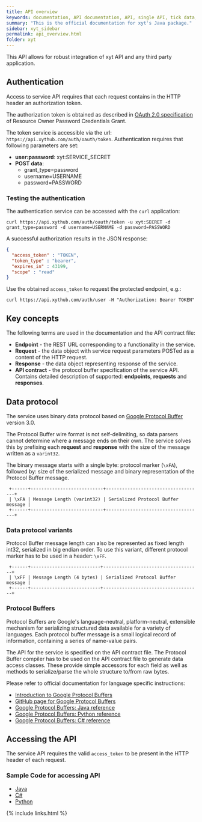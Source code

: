 ```yaml
---
title: API overview
keywords: documentation, API documentation, API, single API, tick data, overview, xyt hub, xyt-hub, big xyt, big-xyt
summary: "This is the official documentation for xyt's Java package."
sidebar: xyt_sidebar
permalink: api_overview.html
folder: xyt
---
```


This API allows for robust integration of xyt API and any third party application.

## Authentication

Access to service API requires that each request contains in the HTTP header an authorization token.

The authorization token is obtained as described in [OAuth 2.0 specification](http://tools.ietf.org/html/rfc6749#section-4.3) of
Resource Owner Password Credentials Grant.

The token service is accessible via the url: `https://api.xythub.com/auth/oauth/token`.
Authentication requires that following parameters are set:

* **user:password**: xyt:SERVICE_SECRET
* **POST data**:
    * grant_type=password
    * username=USERNAME
    * password=PASSWORD


### Testing the authentication

The authentication service can be accessed with the `curl` application:

```shell
curl https://api.xythub.com/auth/oauth/token -u xyt:SECRET -d grant_type=password -d username=USERNAME -d password=PASSWORD
```

A successful authorization results in the JSON response:

```json
{
  "access_token" : "TOKEN",
  "token_type" : "bearer",
  "expires_in" : 43199,
  "scope" : "read"
}
```

Use the obtained `access_token` to request the protected endpoint, e.g.:

```shell
curl https://api.xythub.com/auth/user -H "Authorization: Bearer TOKEN"
```

## Key concepts

The following terms are used in the documentation and the API contract file:

 * **Endpoint** - the REST URL corresponding to a functionality in the service.
 * **Request** - the data object with service request parameters POSTed as a content of the HTTP request.
 * **Response** - the data object representing response of the service.
 * **API contract** - the protocol buffer specification of the service API. Contains detailed description of supported:
   **endpoints**, **requests** and **responses**.


## Data protocol

The service uses binary data protocol based on [Google Protocol Buffer](https://developers.google.com/protocol-buffers/) version 3.0.

The Protocol Buffer wire format is not self-delimiting, so data parsers cannot determine where a message ends on their own. The service
solves this by prefixing each **request** and **response** with the size of the message written as a `varint32`.

The binary message starts with a single byte: protocol marker (`\xFA`), followed by: size of the serialized message and binary representation of the
Protocol Buffer message.

```
 +------+---------------------------+------------------------------------+
 | \xFA | Message Length (varint32) | Serialized Protocol Buffer message |
 +------+---------------------------+------------------------------------+
```

### Data protocol variants

Protocol Buffer message length can also be represented as fixed length int32, serialized in big endian order. To use this variant, different protocol
marker has to be used in a header: `\xFF`.

```
 +------+--------------------------+------------------------------------+
 | \xFF | Message Length (4 bytes) | Serialized Protocol Buffer message |
 +------+--------------------------+------------------------------------+
```


### Protocol Buffers

Protocol Buffers are Google's language-neutral, platform-neutral, extensible mechanism for serializing structured data available for a variety of
languages. Each protocol buffer message is a small logical record of information, containing a series of name-value pairs.

The API for the service is specified on the API contract file. The Protocol Buffer compiler has to be used on the API contract file to generate
data access classes. These provide simple accessors for each field as well as methods to serialize/parse the whole structure to/from raw bytes.

Please refer to official documentation for language specific instructions:

 * [Introduction to Google Protocol Buffers](https://developers.google.com/protocol-buffers/)
 * [GitHub page for Google Protocol Buffers](https://github.com/google/protobuf)
 * [Google Protocol Buffers: Java reference](https://developers.google.com/protocol-buffers/docs/reference/java-generated#message)
 * [Google Protocol Buffers: Python reference](https://developers.google.com/protocol-buffers/docs/reference/python-generated#message)
 * [Google Protocol Buffers: C# reference](https://developers.google.com/protocol-buffers/docs/reference/csharp-generated)


## Accessing the API

The service API requires the valid `access_token` to be present in the HTTP header of each request.

### Sample Code for accessing API

 * [Java](api_sample_java.html)
 * [C#](api_sample_csharp.html)
 * [Python](api_sample_python.html)

{% include links.html %}
